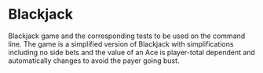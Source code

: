 # Blackjack

Blackjack game and the corresponding tests to be used on the command line.
The game is a simplified version of Blackjack with simplifications including no side bets and the value of an Ace is 
player-total dependent and automatically changes to avoid the payer going bust. 